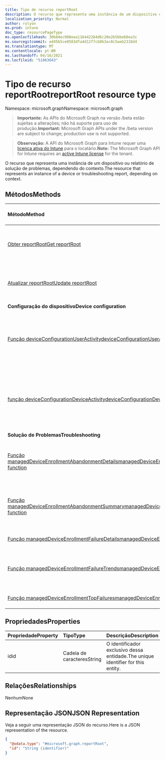 ```yaml
---
title: Tipo de recurso reportRoot
description: O recurso que representa uma instância de um dispositivo ou relatório de solução de problemas, dependendo do contexto.
localization_priority: Normal
author: rolyon
ms.prod: intune
doc_type: resourcePageType
ms.openlocfilehash: 30b84ec908eea116442284d6c20e2b56be68ea3c
ms.sourcegitcommit: ed45b5ce0583dfa4d12f7cb0b3ac0c5aeb2318d4
ms.translationtype: MT
ms.contentlocale: pt-BR
ms.lasthandoff: 04/16/2021
ms.locfileid: "51863643"
---
```

# <a name="reportroot-resource-type"></a><span data-ttu-id="d1a04-103">Tipo de recurso reportRoot</span><span class="sxs-lookup"><span data-stu-id="d1a04-103">reportRoot resource type</span></span>

<span data-ttu-id="d1a04-104">Namespace: microsoft.graph</span><span class="sxs-lookup"><span data-stu-id="d1a04-104">Namespace: microsoft.graph</span></span>

> <span data-ttu-id="d1a04-105">**Importante:** As APIs do Microsoft Graph na versão /beta estão sujeitas a alterações; não há suporte para uso de produção.</span><span class="sxs-lookup"><span data-stu-id="d1a04-105">**Important:** Microsoft Graph APIs under the /beta version are subject to change; production use is not supported.</span></span>

> <span data-ttu-id="d1a04-106">**Observação:** A API do Microsoft Graph para Intune requer uma [licença ativa do Intune](https://go.microsoft.com/fwlink/?linkid=839381) para o locatário.</span><span class="sxs-lookup"><span data-stu-id="d1a04-106">**Note:** The Microsoft Graph API for Intune requires an [active Intune license](https://go.microsoft.com/fwlink/?linkid=839381) for the tenant.</span></span>

<span data-ttu-id="d1a04-107">O recurso que representa uma instância de um dispositivo ou relatório de solução de problemas, dependendo do contexto.</span><span class="sxs-lookup"><span data-stu-id="d1a04-107">The resource that represents an instance of a device or troubleshooting report, depending on context.</span></span>

## <a name="methods"></a><span data-ttu-id="d1a04-108">Métodos</span><span class="sxs-lookup"><span data-stu-id="d1a04-108">Methods</span></span>
|<span data-ttu-id="d1a04-109">Método</span><span class="sxs-lookup"><span data-stu-id="d1a04-109">Method</span></span>|<span data-ttu-id="d1a04-110">Tipo de retorno</span><span class="sxs-lookup"><span data-stu-id="d1a04-110">Return Type</span></span>|<span data-ttu-id="d1a04-111">Descrição</span><span class="sxs-lookup"><span data-stu-id="d1a04-111">Description</span></span>|
|:---|:---|:---|
|[<span data-ttu-id="d1a04-112">Obter reportRoot</span><span class="sxs-lookup"><span data-stu-id="d1a04-112">Get reportRoot</span></span>](../api/intune-shared-reportroot-get.md)|<span data-ttu-id="d1a04-113">Ler propriedades e relações de objetos de [reportRoot](../resources/intune-shared-reportroot.md).</span><span class="sxs-lookup"><span data-stu-id="d1a04-113">Read properties and relationships of the [reportRoot](../resources/intune-shared-reportroot.md) object.</span></span>|
|[<span data-ttu-id="d1a04-114">Atualizar reportRoot</span><span class="sxs-lookup"><span data-stu-id="d1a04-114">Update reportRoot</span></span>](../api/intune-shared-reportroot-update.md)|<span data-ttu-id="d1a04-115">Atualizar as propriedades de um objeto [reportRoot](../resources/intune-shared-reportroot.md).</span><span class="sxs-lookup"><span data-stu-id="d1a04-115">Update the properties of a [reportRoot](../resources/intune-shared-reportroot.md) object.</span></span>|
|<span data-ttu-id="d1a04-116">**Configuração do dispositivo**</span><span class="sxs-lookup"><span data-stu-id="d1a04-116">**Device configuration**</span></span>|
|[<span data-ttu-id="d1a04-117">Função deviceConfigurationUserActivity</span><span class="sxs-lookup"><span data-stu-id="d1a04-117">deviceConfigurationUserActivity function</span></span>](../api/intune-shared-reportroot-deviceconfigurationuseractivity.md)|<span data-ttu-id="d1a04-118">Metadados para o Relatório de atividades do usuário de configuração do dispositivo</span><span class="sxs-lookup"><span data-stu-id="d1a04-118">Metadata for the device configuration user activity report</span></span>|
|[<span data-ttu-id="d1a04-119">função deviceConfigurationDeviceActivity</span><span class="sxs-lookup"><span data-stu-id="d1a04-119">deviceConfigurationDeviceActivity function</span></span>](../api/intune-shared-reportroot-deviceconfigurationdeviceactivity.md)|<span data-ttu-id="d1a04-120">Metadados para o relatório de atividade do dispositivo de configuração do dispositivo</span><span class="sxs-lookup"><span data-stu-id="d1a04-120">Metadata for the device configuration device activity report</span></span>|
|<span data-ttu-id="d1a04-121">**Solução de Problemas**</span><span class="sxs-lookup"><span data-stu-id="d1a04-121">**Troubleshooting**</span></span>|
|[<span data-ttu-id="d1a04-122">Função managedDeviceEnrollmentAbandonmentDetails</span><span class="sxs-lookup"><span data-stu-id="d1a04-122">managedDeviceEnrollmentAbandonmentDetails function</span></span>](../api/intune-shared-reportroot-manageddeviceenrollmentabandonmentdetails.md)|[<span data-ttu-id="d1a04-123">relatório</span><span class="sxs-lookup"><span data-stu-id="d1a04-123">report</span></span>](../resources/intune-shared-report.md)|<span data-ttu-id="d1a04-124">Relatório de detalhes de abandono de registro de metadados</span><span class="sxs-lookup"><span data-stu-id="d1a04-124">Metadata for Enrollment abandonment details report</span></span>|
|[<span data-ttu-id="d1a04-125">Função managedDeviceEnrollmentAbandonmentSummary</span><span class="sxs-lookup"><span data-stu-id="d1a04-125">managedDeviceEnrollmentAbandonmentSummary function</span></span>](../api/intune-shared-reportroot-manageddeviceenrollmentabandonmentsummary.md)|[<span data-ttu-id="d1a04-126">relatório</span><span class="sxs-lookup"><span data-stu-id="d1a04-126">report</span></span>](../resources/intune-shared-report.md)|<span data-ttu-id="d1a04-127">Metadados para relatório de resumo de abandono de registro</span><span class="sxs-lookup"><span data-stu-id="d1a04-127">Metadata for Enrollment abandonment summary report</span></span>|
|[<span data-ttu-id="d1a04-128">Função managedDeviceEnrollmentFailureDetails</span><span class="sxs-lookup"><span data-stu-id="d1a04-128">managedDeviceEnrollmentFailureDetails function</span></span>](../api/intune-shared-reportroot-manageddeviceenrollmentfailuredetails.md)|<span data-ttu-id="d1a04-129">Ainda não documentado</span><span class="sxs-lookup"><span data-stu-id="d1a04-129">Not yet documented</span></span>|
|[<span data-ttu-id="d1a04-130">Função managedDeviceEnrollmentFailureTrends</span><span class="sxs-lookup"><span data-stu-id="d1a04-130">managedDeviceEnrollmentFailureTrends function</span></span>](../api/intune-shared-reportroot-manageddeviceenrollmentfailuretrends.md)|<span data-ttu-id="d1a04-131">Metadados para o relatório de tendências de falha de registro</span><span class="sxs-lookup"><span data-stu-id="d1a04-131">Metadata for the enrollment failure trends report</span></span>|
|[<span data-ttu-id="d1a04-132">Função managedDeviceEnrollmentTopFailures</span><span class="sxs-lookup"><span data-stu-id="d1a04-132">managedDeviceEnrollmentTopFailures function</span></span>](../api/intune-shared-reportroot-manageddeviceenrollmenttopfailures.md)|<span data-ttu-id="d1a04-133">Ainda não documentado</span><span class="sxs-lookup"><span data-stu-id="d1a04-133">Not yet documented</span></span>|

## <a name="properties"></a><span data-ttu-id="d1a04-134">Propriedades</span><span class="sxs-lookup"><span data-stu-id="d1a04-134">Properties</span></span>
|<span data-ttu-id="d1a04-135">Propriedade</span><span class="sxs-lookup"><span data-stu-id="d1a04-135">Property</span></span>|<span data-ttu-id="d1a04-136">Tipo</span><span class="sxs-lookup"><span data-stu-id="d1a04-136">Type</span></span>|<span data-ttu-id="d1a04-137">Descrição</span><span class="sxs-lookup"><span data-stu-id="d1a04-137">Description</span></span>|
|:---|:---|:---|
|<span data-ttu-id="d1a04-138">id</span><span class="sxs-lookup"><span data-stu-id="d1a04-138">id</span></span>|<span data-ttu-id="d1a04-139">Cadeia de caracteres</span><span class="sxs-lookup"><span data-stu-id="d1a04-139">String</span></span>|<span data-ttu-id="d1a04-140">O identificador exclusivo dessa entidade.</span><span class="sxs-lookup"><span data-stu-id="d1a04-140">The unique identifier for this entity.</span></span>|

## <a name="relationships"></a><span data-ttu-id="d1a04-141">Relações</span><span class="sxs-lookup"><span data-stu-id="d1a04-141">Relationships</span></span>
<span data-ttu-id="d1a04-142">Nenhum</span><span class="sxs-lookup"><span data-stu-id="d1a04-142">None</span></span>

## <a name="json-representation"></a><span data-ttu-id="d1a04-143">Representação JSON</span><span class="sxs-lookup"><span data-stu-id="d1a04-143">JSON Representation</span></span>
<span data-ttu-id="d1a04-144">Veja a seguir uma representação JSON do recurso.</span><span class="sxs-lookup"><span data-stu-id="d1a04-144">Here is a JSON representation of the resource.</span></span>
<!-- {
  "blockType": "resource",
  "keyProperty": "id",
  "@odata.type": "microsoft.graph.reportRoot"
}
-->
``` json
{
  "@odata.type": "#microsoft.graph.reportRoot",
  "id": "String (identifier)"
}
```




